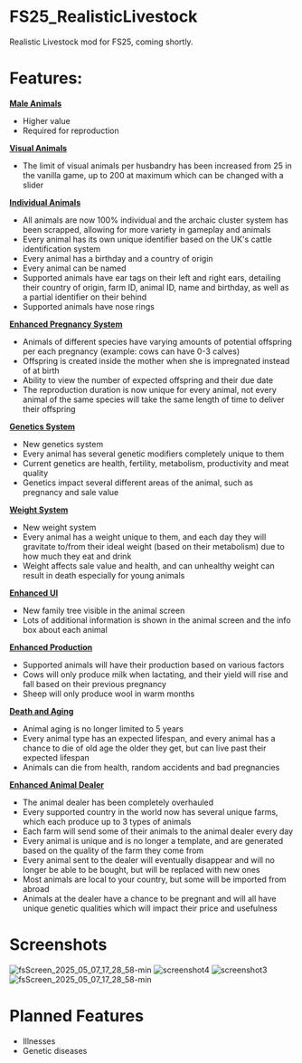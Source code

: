 # FS25_RealisticLivestock

Realistic Livestock mod for FS25, coming shortly.

# Features:
<ins>**Male Animals**</ins>
- Higher value
- Required for reproduction

<ins>**Visual Animals**</ins>
- The limit of visual animals per husbandry has been increased from 25 in the vanilla game, up to 200 at maximum which can be changed with a slider

<ins>**Individual Animals**</ins>
- All animals are now 100% individual and the archaic cluster system has been scrapped, allowing for more variety in gameplay and animals
- Every animal has its own unique identifier based on the UK's cattle identification system
- Every animal has a birthday and a country of origin
- Every animal can be named
- Supported animals have ear tags on their left and right ears, detailing their country of origin, farm ID, animal ID, name and birthday, as well as a partial identifier on their behind
- Supported animals have nose rings

<ins>**Enhanced Pregnancy System**</ins>
- Animals of different species have varying amounts of potential offspring per each pregnancy (example: cows can have 0-3 calves)
- Offspring is created inside the mother when she is impregnated instead of at birth
- Ability to view the number of expected offspring and their due date
- The reproduction duration is now unique for every animal, not every animal of the same species will take the same length of time to deliver their offspring

<ins>**Genetics System**</ins>
- New genetics system
- Every animal has several genetic modifiers completely unique to them
- Current genetics are health, fertility, metabolism, productivity and meat quality
- Genetics impact several different areas of the animal, such as pregnancy and sale value

<ins>**Weight System**</ins>
- New weight system
- Every animal has a weight unique to them, and each day they will gravitate to/from their ideal weight (based on their metabolism) due to how much they eat and drink
- Weight affects sale value and health, and can unhealthy weight can result in death especially for young animals

<ins>**Enhanced UI**</ins>
- New family tree visible in the animal screen
- Lots of additional information is shown in the animal screen and the info box about each animal

<ins>**Enhanced Production**</ins>
- Supported animals will have their production based on various factors
- Cows will only produce milk when lactating, and their yield will rise and fall based on their previous pregnancy
- Sheep will only produce wool in warm months

<ins>**Death and Aging**</ins>
- Animal aging is no longer limited to 5 years
- Every animal type has an expected lifespan, and every animal has a chance to die of old age the older they get, but can live past their expected lifespan
- Animals can die from health, random accidents and bad pregnancies

<ins>**Enhanced Animal Dealer**</ins>
- The animal dealer has been completely overhauled
- Every supported country in the world now has several unique farms, which each produce up to 3 types of animals
- Each farm will send some of their animals to the animal dealer every day
- Every animal is unique and is no longer a template, and are generated based on the quality of the farm they come from
- Every animal sent to the dealer will eventually disappear and will no longer be able to be bought, but will be replaced with new ones
- Most animals are local to your country, but some will be imported from abroad
- Animals at the dealer have a chance to be pregnant and will all have unique genetic qualities which will impact their price and usefulness

# Screenshots

![fsScreen_2025_05_07_17_28_58-min](https://github.com/user-attachments/assets/724f08c2-ce0a-48b7-9056-50a8622f5742)
![screenshot4](https://github.com/user-attachments/assets/333ffa00-1041-457c-b406-2efe4127d5a4)
![screenshot3](https://github.com/user-attachments/assets/3731d7e0-6bae-411d-957f-5b4496a1607f)
![fsScreen_2025_05_07_17_28_58-min](https://github.com/user-attachments/assets/e3064ab7-cf4d-4245-8ee3-5f7071ccef90)

# Planned Features
- Illnesses
- Genetic diseases
